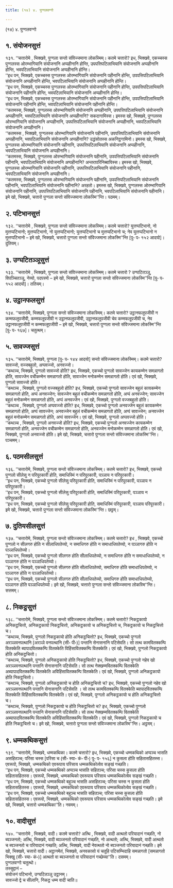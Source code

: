 ```yaml
---
title: (१४) ४. पुग्गलवग्गो

---
```

(१४) ४. पुग्गलवग्गो  


## १. संयोजनसुत्तं

१३१. ‘‘चत्तारोमे , भिक्खवे, पुग्गला सन्तो संविज्जमाना लोकस्मिम्। कतमे चत्तारो? इध, भिक्खवे, एकच्चस्स पुग्गलस्स ओरम्भागियानि संयोजनानि अप्पहीनानि होन्ति, उपपत्तिपटिलाभियानि संयोजनानि अप्पहीनानि होन्ति, भवपटिलाभियानि संयोजनानि अप्पहीनानि होन्ति।  
‘‘इध पन, भिक्खवे, एकच्चस्स पुग्गलस्स ओरम्भागियानि संयोजनानि पहीनानि होन्ति, उपपत्तिपटिलाभियानि संयोजनानि अप्पहीनानि होन्ति, भवपटिलाभियानि संयोजनानि अप्पहीनानि होन्ति।  
‘‘इध पन, भिक्खवे, एकच्चस्स पुग्गलस्स ओरम्भागियानि संयोजनानि पहीनानि होन्ति, उपपत्तिपटिलाभियानि संयोजनानि पहीनानि होन्ति, भवपटिलाभियानि संयोजनानि अप्पहीनानि होन्ति।  
‘‘इध पन, भिक्खवे, एकच्चस्स पुग्गलस्स ओरम्भागियानि संयोजनानि पहीनानि होन्ति, उपपत्तिपटिलाभियानि संयोजनानि पहीनानि होन्ति, भवपटिलाभियानि संयोजनानि पहीनानि होन्ति।  
‘‘कतमस्स, भिक्खवे, पुग्गलस्स ओरम्भागियानि संयोजनानि अप्पहीनानि, उपपत्तिपटिलाभियानि संयोजनानि अप्पहीनानि, भवपटिलाभियानि संयोजनानि अप्पहीनानि? सकदागामिस्स। इमस्स खो, भिक्खवे, पुग्गलस्स ओरम्भागियानि संयोजनानि अप्पहीनानि, उपपत्तिपटिलाभियानि संयोजनानि अप्पहीनानि, भवपटिलाभियानि संयोजनानि अप्पहीनानि।  
‘‘कतमस्स , भिक्खवे, पुग्गलस्स ओरम्भागियानि संयोजनानि पहीनानि, उपपत्तिपटिलाभियानि संयोजनानि अप्पहीनानि, भवपटिलाभियानि संयोजनानि अप्पहीनानि? उद्धंसोतस्स अकनिट्ठगामिनो। इमस्स खो, भिक्खवे, पुग्गलस्स ओरम्भागियानि संयोजनानि पहीनानि, उपपत्तिपटिलाभियानि संयोजनानि अप्पहीनानि, भवपटिलाभियानि संयोजनानि अप्पहीनानि।  
‘‘कतमस्स, भिक्खवे, पुग्गलस्स ओरम्भागियानि संयोजनानि पहीनानि, उपपत्तिपटिलाभियानि संयोजनानि पहीनानि, भवपटिलाभियानि संयोजनानि अप्पहीनानि? अन्तरापरिनिब्बायिस्स। इमस्स खो, भिक्खवे, पुग्गलस्स ओरम्भागियानि संयोजनानि पहीनानि, उपपत्तिपटिलाभियानि संयोजनानि पहीनानि, भवपटिलाभियानि संयोजनानि अप्पहीनानि।  
‘‘कतमस्स, भिक्खवे, पुग्गलस्स ओरम्भागियानि संयोजनानि पहीनानि, उपपत्तिपटिलाभियानि संयोजनानि पहीनानि, भवपटिलाभियानि संयोजनानि पहीनानि? अरहतो। इमस्स खो, भिक्खवे, पुग्गलस्स ओरम्भागियानि संयोजनानि पहीनानि, उपपत्तिपटिलाभियानि संयोजनानि पहीनानि, भवपटिलाभियानि संयोजनानि पहीनानि। इमे खो, भिक्खवे, चत्तारो पुग्गला सन्तो संविज्जमाना लोकस्मि’’न्ति। पठमम्।  


## २. पटिभानसुत्तं

१३२. ‘‘चत्तारोमे , भिक्खवे, पुग्गला सन्तो संविज्जमाना लोकस्मिम्। कतमे चत्तारो? युत्तप्पटिभानो, नो मुत्तप्पटिभानो; मुत्तप्पटिभानो, नो युत्तप्पटिभानो; युत्तप्पटिभानो च मुत्तप्पटिभानो च; नेव युत्तप्पटिभानो न मुत्तप्पटिभानो – इमे खो, भिक्खवे, चत्तारो पुग्गला सन्तो संविज्जमाना लोकस्मि’’न्ति [पु॰ प॰ १५२ आदयो]। दुतियम्।  


## ३. उग्घटितञ्ञूसुत्तं

१३३. ‘‘चत्तारोमे , भिक्खवे, पुग्गला सन्तो संविज्जमाना लोकस्मिम्। कतमे चत्तारो ? उग्घटितञ्ञू, विपञ्चितञ्ञू, नेय्यो, पदपरमो – इमे खो, भिक्खवे, चत्तारो पुग्गला सन्तो संविज्जमाना लोकस्मि’’न्ति [पु॰ प॰ १५२ आदयो]। ततियम्।  


## ४. उट्ठानफलसुत्तं

१३४. ‘‘चत्तारोमे, भिक्खवे, पुग्गला सन्तो संविज्जमाना लोकस्मिम्। कतमे चत्तारो? उट्ठानफलूपजीवी न कम्मफलूपजीवी, कम्मफलूपजीवी न उट्ठानफलूपजीवी, उट्ठानफलूपजीवी चेव कम्मफलूपजीवी च, नेव उट्ठानफलूपजीवी न कम्मफलूपजीवी – इमे खो, भिक्खवे, चत्तारो पुग्गला सन्तो संविज्जमाना लोकस्मि’’न्ति [पु॰ प॰ १६७]। चतुत्थम्।  


## ५. सावज्जसुत्तं

१३५. ‘‘चत्तारोमे, भिक्खवे, पुग्गला [पु॰ प॰ १४४ आदयो] सन्तो संविज्जमाना लोकस्मिम्। कतमे चत्तारो? सावज्जो, वज्जबहुलो, अप्पवज्जो, अनवज्जो।  
‘‘कथञ्च, भिक्खवे, पुग्गलो सावज्जो होति? इध, भिक्खवे, एकच्चो पुग्गलो सावज्जेन कायकम्मेन समन्नागतो होति, सावज्जेन वचीकम्मेन समन्नागतो होति, सावज्जेन मनोकम्मेन समन्नागतो होति। एवं खो, भिक्खवे, पुग्गलो सावज्जो होति।  
‘‘कथञ्च , भिक्खवे, पुग्गलो वज्जबहुलो होति? इध, भिक्खवे, एकच्चो पुग्गलो सावज्जेन बहुलं कायकम्मेन समन्नागतो होति, अप्पं अनवज्जेन; सावज्जेन बहुलं वचीकम्मेन समन्नागतो होति, अप्पं अनवज्जेन; सावज्जेन बहुलं मनोकम्मेन समन्नागतो होति, अप्पं अनवज्जेन। एवं खो, भिक्खवे, पुग्गलो वज्जबहुलो होति।  
‘‘कथञ्च , भिक्खवे, पुग्गलो अप्पवज्जो होति? इध, भिक्खवे, एकच्चो पुग्गलो अनवज्जेन बहुलं कायकम्मेन समन्नागतो होति, अप्पं सावज्जेन; अनवज्जेन बहुलं वचीकम्मेन समन्नागतो होति, अप्पं सावज्जेन; अनवज्जेन बहुलं मनोकम्मेन समन्नागतो होति, अप्पं सावज्जेन। एवं खो, भिक्खवे, पुग्गलो अप्पवज्जो होति।  
‘‘कथञ्च , भिक्खवे, पुग्गलो अनवज्जो होति? इध, भिक्खवे, एकच्चो पुग्गलो अनवज्जेन कायकम्मेन समन्नागतो होति, अनवज्जेन वचीकम्मेन समन्नागतो होति, अनवज्जेन मनोकम्मेन समन्नागतो होति। एवं खो, भिक्खवे, पुग्गलो अनवज्जो होति। इमे खो, भिक्खवे, चत्तारो पुग्गला सन्तो संविज्जमाना लोकस्मि’’न्ति। पञ्चमम्।  


## ६. पठमसीलसुत्तं

१३६. ‘‘चत्तारोमे, भिक्खवे, पुग्गला सन्तो संविज्जमाना लोकस्मिम्। कतमे चत्तारो? इध, भिक्खवे, एकच्चो पुग्गलो सीलेसु न परिपूरकारी होति, समाधिस्मिं न परिपूरकारी, पञ्ञाय न परिपूरकारी।  
‘‘इध पन, भिक्खवे, एकच्चो पुग्गलो सीलेसु परिपूरकारी होति, समाधिस्मिं न परिपूरकारी, पञ्ञाय न परिपूरकारी।  
‘‘इध पन, भिक्खवे, एकच्चो पुग्गलो सीलेसु परिपूरकारी होति, समाधिस्मिं परिपूरकारी, पञ्ञाय न परिपूरकारी।  
‘‘इध पन, भिक्खवे, एकच्चो पुग्गलो सीलेसु परिपूरकारी होति, समाधिस्मिं परिपूरकारी, पञ्ञाय परिपूरकारी। इमे खो, भिक्खवे, चत्तारो पुग्गला सन्तो संविज्जमाना लोकस्मि’’न्ति। छट्ठम्।  


## ७. दुतियसीलसुत्तं

१३७. ‘‘चत्तारोमे, भिक्खवे, पुग्गला सन्तो संविज्जमाना लोकस्मिम्। कतमे चत्तारो? इध , भिक्खवे, एकच्चो पुग्गलो न सीलगरु होति न सीलाधिपतेय्यो, न समाधिगरु होति न समाधाधिपतेय्यो, न पञ्ञागरु होति न पञ्ञाधिपतेय्यो।  
‘‘इध पन, भिक्खवे, एकच्चो पुग्गलो सीलगरु होति सीलाधिपतेय्यो, न समाधिगरु होति न समाधाधिपतेय्यो, न पञ्ञागरु होति न पञ्ञाधिपतेय्यो।  
‘‘इध पन, भिक्खवे, एकच्चो पुग्गलो सीलगरु होति सीलाधिपतेय्यो, समाधिगरु होति समाधाधिपतेय्यो, न पञ्ञागरु होति न पञ्ञाधिपतेय्यो।  
‘‘इध पन, भिक्खवे, एकच्चो पुग्गलो सीलगरु होति सीलाधिपतेय्यो, समाधिगरु होति समाधाधिपतेय्यो, पञ्ञागरु होति पञ्ञाधिपतेय्यो। इमे खो, भिक्खवे, चत्तारो पुग्गला सन्तो संविज्जमाना लोकस्मि’’न्ति। सत्तमम्।  


## ८. निकट्ठसुत्तं

१३८. ‘‘चत्तारोमे, भिक्खवे, पुग्गला सन्तो संविज्जमाना लोकस्मिम्। कतमे चत्तारो? निकट्ठकायो अनिकट्ठचित्तो, अनिकट्ठकायो निकट्ठचित्तो, अनिकट्ठकायो च अनिकट्ठचित्तो च, निकट्ठकायो च निकट्ठचित्तो च।  
‘‘कथञ्च, भिक्खवे, पुग्गलो निकट्ठकायो होति अनिकट्ठचित्तो? इध, भिक्खवे, एकच्चो पुग्गलो अरञ्ञवनपत्थानि [अरञ्ञे वनपत्थानि (सी॰ पी॰)] पन्तानि सेनासनानि पटिसेवति। सो तत्थ कामवितक्कम्पि वितक्केति ब्यापादवितक्कम्पि वितक्केति विहिंसावितक्कम्पि वितक्केति। एवं खो, भिक्खवे, पुग्गलो निकट्ठकायो होति अनिकट्ठचित्तो।  
‘‘कथञ्च, भिक्खवे, पुग्गलो अनिकट्ठकायो होति निकट्ठचित्तो? इध, भिक्खवे, एकच्चो पुग्गलो नहेव खो अरञ्ञवनपत्थानि पन्तानि सेनासनानि पटिसेवति। सो तत्थ नेक्खम्मवितक्कम्पि वितक्केति अब्यापादवितक्कम्पि वितक्केति अविहिंसावितक्कम्पि वितक्केति। एवं खो, भिक्खवे, पुग्गलो अनिकट्ठकायो होति निकट्ठचित्तो।  
‘‘कथञ्च, भिक्खवे, पुग्गलो अनिकट्ठकायो च होति अनिकट्ठचित्तो च? इध, भिक्खवे, एकच्चो पुग्गलो नहेव खो अरञ्ञवनपत्थानि पन्तानि सेनासनानि पटिसेवति । सो तत्थ कामवितक्कम्पि वितक्केति ब्यापादवितक्कम्पि वितक्केति विहिंसावितक्कम्पि वितक्केति। एवं खो, भिक्खवे, पुग्गलो अनिकट्ठकायो च होति अनिकट्ठचित्तो च।  
‘‘कथञ्च, भिक्खवे, पुग्गलो निकट्ठकायो च होति निकट्ठचित्तो च? इध, भिक्खवे, एकच्चो पुग्गलो अरञ्ञवनपत्थानि पन्तानि सेनासनानि पटिसेवति। सो तत्थ नेक्खम्मवितक्कम्पि वितक्केति अब्यापादवितक्कम्पि वितक्केति अविहिंसावितक्कम्पि वितक्केति। एवं खो, भिक्खवे, पुग्गलो निकट्ठकायो च होति निकट्ठचित्तो च। इमे खो, भिक्खवे, चत्तारो पुग्गला सन्तो संविज्जमाना लोकस्मि’’न्ति। अट्ठमम्।  


## ९. धम्मकथिकसुत्तं

१३९. ‘‘चत्तारोमे, भिक्खवे, धम्मकथिका। कतमे चत्तारो? इध, भिक्खवे, एकच्चो धम्मकथिको अप्पञ्च भासति असहितञ्च; परिसा चस्स [परिसा च (सी॰ स्या॰ कं॰ पी॰) पु॰ प॰ १५६] न कुसला होति सहितासहितस्स। एवरूपो, भिक्खवे, धम्मकथिको एवरूपाय परिसाय धम्मकथिकोत्वेव सङ्खं गच्छति।  
‘‘इध पन, भिक्खवे, एकच्चो धम्मकथिको अप्पञ्च भासति सहितञ्च; परिसा चस्स कुसला होति सहितासहितस्स। एवरूपो, भिक्खवे, धम्मकथिको एवरूपाय परिसाय धम्मकथिकोत्वेव सङ्खं गच्छति।  
‘‘इध पन, भिक्खवे, एकच्चो धम्मकथिको बहुञ्च भासति असहितञ्च; परिसा चस्स न कुसला होति सहितासहितस्स। एवरूपो, भिक्खवे, धम्मकथिको एवरूपाय परिसाय धम्मकथिकोत्वेव सङ्खं गच्छति।  
‘‘इध पन, भिक्खवे, एकच्चो धम्मकथिको बहुञ्च भासति सहितञ्च; परिसा चस्स कुसला होति सहितासहितस्स। एवरूपो, भिक्खवे, धम्मकथिको एवरूपाय परिसाय धम्मकथिकोत्वेव सङ्खं गच्छति। इमे खो, भिक्खवे, चत्तारो धम्मकथिका’’ति। नवमम्।  


## १०. वादीसुत्तं

१४०. ‘‘चत्तारोमे , भिक्खवे, वादी। कतमे चत्तारो? अत्थि , भिक्खवे, वादी अत्थतो परियादानं गच्छति, नो ब्यञ्जनतो; अत्थि, भिक्खवे, वादी ब्यञ्जनतो परियादानं गच्छति, नो अत्थतो; अत्थि, भिक्खवे, वादी अत्थतो च ब्यञ्जनतो च परियादानं गच्छति; अत्थि, भिक्खवे, वादी नेवत्थतो नो ब्यञ्जनतो परियादानं गच्छति। इमे खो, भिक्खवे, चत्तारो वादी। अट्ठानमेतं, भिक्खवे, अनवकासो यं चतूहि पटिसम्भिदाहि समन्नागतो [समन्नागतो भिक्खु (सी॰ स्या॰ कं॰)] अत्थतो वा ब्यञ्जनतो वा परियादानं गच्छेय्या’’ति। दसमम्।  
पुग्गलवग्गो चतुत्थो।  
तस्सुद्दानं –  
संयोजनं पटिभानो, उग्घटितञ्ञु उट्ठानम्।  
सावज्जो द्वे च सीलानि, निकट्ठ धम्म वादी चाति॥  